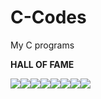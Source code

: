# C-Codes



My C programs

******HALL OF FAME******

[![](https://sourcerer.io/fame/samagragupta/samagragupta/C-Codes/images/0)](https://sourcerer.io/fame/samagragupta/samagragupta/C-Codes/links/0)[![](https://sourcerer.io/fame/samagragupta/samagragupta/C-Codes/images/1)](https://sourcerer.io/fame/samagragupta/samagragupta/C-Codes/links/1)[![](https://sourcerer.io/fame/samagragupta/samagragupta/C-Codes/images/2)](https://sourcerer.io/fame/samagragupta/samagragupta/C-Codes/links/2)[![](https://sourcerer.io/fame/samagragupta/samagragupta/C-Codes/images/3)](https://sourcerer.io/fame/samagragupta/samagragupta/C-Codes/links/3)[![](https://sourcerer.io/fame/samagragupta/samagragupta/C-Codes/images/4)](https://sourcerer.io/fame/samagragupta/samagragupta/C-Codes/links/4)[![](https://sourcerer.io/fame/samagragupta/samagragupta/C-Codes/images/5)](https://sourcerer.io/fame/samagragupta/samagragupta/C-Codes/links/5)[![](https://sourcerer.io/fame/samagragupta/samagragupta/C-Codes/images/6)](https://sourcerer.io/fame/samagragupta/samagragupta/C-Codes/links/6)[![](https://sourcerer.io/fame/samagragupta/samagragupta/C-Codes/images/7)](https://sourcerer.io/fame/samagragupta/samagragupta/C-Codes/links/7)
